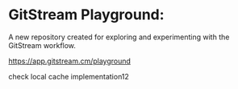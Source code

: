# GitStream Playground:

A new repository created for exploring and experimenting with the GitStream workflow.

https://app.gitstream.cm/playground

check local cache implementation12